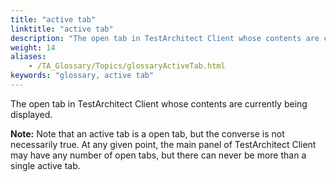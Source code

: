 ```yaml
--- 
title: "active tab"
linktitle: "active tab"
description: "The open tab in TestArchitect Client whose contents are currently being displayed. Note: Note that an active tab is a open tab, but the converse is not necessarily true. At any given point, the main ..."
weight: 14
aliases: 
    - /TA_Glossary/Topics/glossaryActiveTab.html
keywords: "glossary, active tab"
---
```


The open tab in TestArchitect Client whose contents are currently being displayed.

**Note:** Note that an active tab is a open tab, but the converse is not necessarily true. At any given point, the main panel of TestArchitect Client may have any number of open tabs, but there can never be more than a single active tab.


